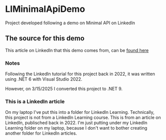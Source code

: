 # LIMinimalApiDemo

Project developed following a demo on Minimal API on LinkedIn

## The source for this demo

This article on LinkedIn that this demo comes from, can be [found here](https://www.linkedin.com/pulse/getting-started-minimal-api-net-6-vijayanath-vijay-viswanathan)

### Notes

Following the LinkedIn tutorial for this project back in 2022, it was written using .NET 6 with Visual Studio 2022.

However, on 3/15/2025 I converted this project to .NET 9.

### This is a LinkedIn article

On my laptop I've put this into a folder for LinkedIn Learning. Technically, this project is not from a LinkedIn Learning course. This is from an article on LinkedIn, publisched back in 2022. I'm just putting under my LinkedIn Learning folder on my laptop, because I don't want to bother creating another folder for LinkedIn articles.